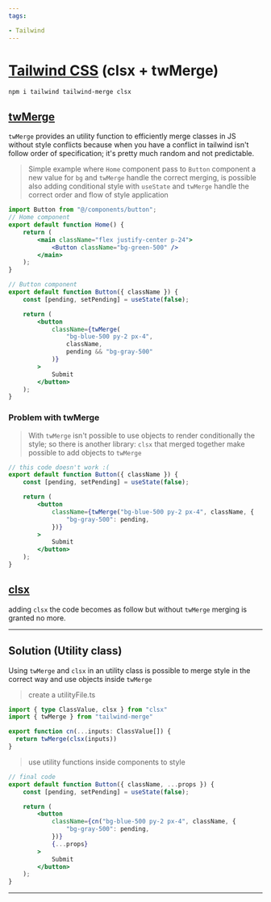 ```yaml
---
tags:

- Tailwind
---
```


# [Tailwind CSS](https://tailwindcss.com/) (clsx + twMerge)

```
npm i tailwind tailwind-merge clsx
```

## [twMerge](https://www.npmjs.com/package/tailwind-merge)

`twMerge` provides an utility function to efficiently merge classes in JS without style conflicts because when you have a conflict in tailwind isn't follow order of specification; it's pretty much random and not predictable.

> Simple example where `Home` component pass to `Button` component a new value for `bg` and `twMerge` handle the correct merging, is possible also adding conditional style with `useState` and `twMerge` handle the correct order and flow of style application

```jsx
import Button from "@/components/button";
// Home component
export default function Home() {
	return (
		<main className="flex justify-center p-24">
			<Button className="bg-green-500" />
		</main>
	);
}
```

```jsx
// Button component
export default function Button({ className }) {
	const [pending, setPending] = useState(false);

	return (
		<button
			className={twMerge(
				"bg-blue-500 py-2 px-4",
				className,
				pending && "bg-gray-500"
			)}
		>
			Submit
		</button>
	);
}
```

### Problem with twMerge

> With `twMerge` isn't possible to use objects to render conditionally the style; so there is another library: `clsx` that merged together make possible to add objects to `twMerge`

```jsx
// this code doesn't work :(
export default function Button({ className }) {
	const [pending, setPending] = useState(false);

	return (
		<button
			className={twMerge("bg-blue-500 py-2 px-4", className, {
				"bg-gray-500": pending,
			})}
		>
			Submit    
		</button>
	);
}
```

## [clsx](https://www.npmjs.com/package/clsx)

adding `clsx` the code becomes as follow but without `twMerge` merging is granted no more.

---

## Solution (Utility class)

Using `twMerge` and `clsx` in an utility class is possible to merge style in the correct way and use objects inside `twMerge`

> create a utilityFile.ts

```ts
import { type ClassValue, clsx } from "clsx"
import { twMerge } from "tailwind-merge"

export function cn(...inputs: ClassValue[]) {
  return twMerge(clsx(inputs))
}
```

> use utility functions inside components to style

```jsx
// final code
export default function Button({ className, ...props }) {
	const [pending, setPending] = useState(false);

	return (
		<button
			className={cn("bg-blue-500 py-2 px-4", className, {
				"bg-gray-500": pending,
			})}
			{...props}
		>
			Submit    
		</button>
	);
}
```

---

